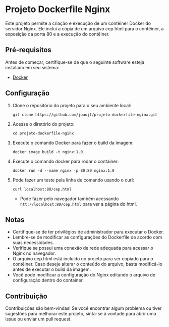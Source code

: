 # Projeto Dockerfile Nginx

Este projeto permite a criação e execução de um contêiner Docker do servidor Nginx. Ele inclui a cópia de um arquivo cep.html para o contêiner, a exposição da porta 80 e a execução do contêiner.

## Pré-requisitos

Antes de começar, certifique-se de que o seguinte software esteja instalado em seu sistema:

- [Docker](https://www.docker.com/)

## Configuração

1. Clone o repositório do projeto para o seu ambiente local:

   ```shell
   git clone https://github.com/joaojf/projeto-dockerfile-nginx.git

2. Acesse o diretório do projeto:
   ```shell
   cd projeto-dockerfile-nginx

3. Execute o comando Docker para fazer o build da imagem:
   ```shell
   docker image build -t nginx:1.0
   ```
4. Execute o comando docker para rodar o container:
   ```shell
   docker run -d --name nginx -p 80:80 nginx:1.0
   ```
5. Pode fazer um teste pela linha de comando usando o curl:
   ```shell
   curl localhost:80/cep.html
   ```
   - Pode fazer pelo navegador também acessando `htt://localhost:80/cep.html` para ver a página do html.

## Notas

- Certifique-se de ter privilégios de administrador para executar o Docker.
- Lembre-se de modificar as configurações do Dockerfile de acordo com suas necessidades.
- Verifique se possui uma conexão de rede adequada para acessar o Nginx no navegador.
- O arquivo cep.html está incluído no projeto para ser copiado para o contêiner. Caso deseje alterar o conteúdo do arquivo, basta modificá-lo antes de executar o build da imagem.
- Você pode modificar a configuração do Nginx editando o arquivo de configuração dentro do container.

## Contribuição
Contribuições são bem-vindas! Se você encontrar algum problema ou tiver sugestões para melhorar este projeto, sinta-se à vontade para abrir uma issue ou enviar um pull request.
